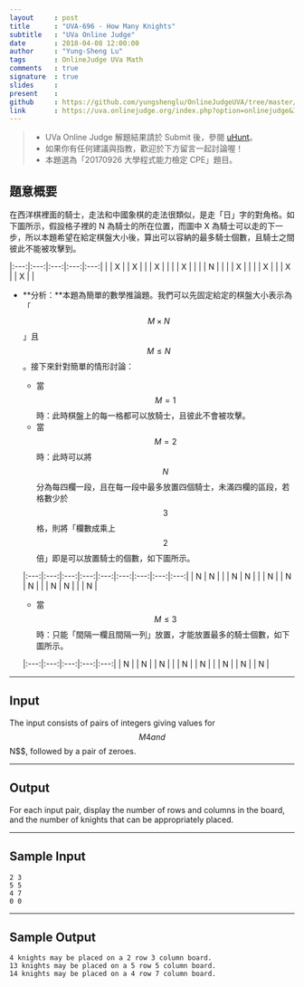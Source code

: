 ```yaml
---
layout     : post
title      : "UVA-696 - How Many Knights"
subtitle   : "UVa Online Judge"
date       : 2018-04-08 12:00:00
author     : "Yung-Sheng Lu"
tags       : OnlineJudge UVa Math
comments   : true
signature  : true
slides     : 
present    :
github     : https://github.com/yungshenglu/OnlineJudgeUVA/tree/master/UVA-696
link       : https://uva.onlinejudge.org/index.php?option=onlinejudge&Itemid=99999999&page=show_problem&category=&problem=637&mosmsg=Submission+received+with+ID+21105757
---
```


> * UVa Online Judge 解題結果請於 Submit 後，參閱 [uHunt](https://uhunt.onlinejudge.org/)。
> * 如果你有任何建議與指教，歡迎於下方留言一起討論喔！
> * 本題選為「20170926 大學程式能力檢定 CPE」題目。

## 題意概要

在西洋棋裡面的騎士，走法和中國象棋的走法很類似，是走「日」字的對角格。如下圖所示，假設格子裡的 N 為騎士的所在位置，而圖中 X 為騎士可以走的下一步，所以本題希望在給定棋盤大小後，算出可以容納的最多騎士個數，且騎士之間彼此不能被攻擊到。

|:---:|:---:|:---:|:---:|:---:|
| | X | | X | |
| X | | | | X |
| | | N | | |
| X | | | | X |
| | X | | X | |

* **分析：**本題為簡單的數學推論題。我們可以先固定給定的棋盤大小表示為「$$M \times N$$」且 $$M \le N$$。接下來針對簡單的情形討論：
    * 當 $$M = 1$$ 時：此時棋盤上的每一格都可以放騎士，且彼此不會被攻擊。
    * 當 $$M = 2$$ 時：此時可以將 $$N$$ 分為每四欄一段，且在每一段中最多放置四個騎士，未滿四欄的區段，若格數少於 $$3$$ 格，則將「欄數成乘上 $$2$$ 倍」即是可以放置騎士的個數，如下圖所示。

    |:---:|:---:|:---:|:---:|:---:|:---:|:---:|:---:|:---:|
    | N | N | | | N | N | | | N |
    | N | N | | | N | N | | | N |

    * 當 $$M \le 3$$ 時：只能「間隔一欄且間隔一列」放置，才能放置最多的騎士個數，如下圖所示。
    
    |:---:|:---:|:---:|:---:|:---:|
    | N | | N | | N |
    | | N | | N | |
    | N | | N | | N |

---
## Input

The input consists of pairs of integers giving values for $$M4 and $$N$$, followed by a pair of zeroes.

---
## Output

For each input pair, display the number of rows and columns in the board, and the number of knights that can be appropriately placed.

---
## Sample Input

```
2 3
5 5
4 7
0 0
```

---
## Sample Output

```
4 knights may be placed on a 2 row 3 column board.
13 knights may be placed on a 5 row 5 column board.
14 knights may be placed on a 4 row 7 column board.
```